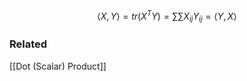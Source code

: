 
$$
\left< X,Y \right> = tr(X^{T}Y) = \sum\sum X_{ij}Y_{ij} = \left< Y,X \right>  
$$
### Related
[[Dot (Scalar) Product]]

